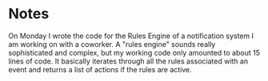 # Notes

On Monday I wrote the code for the Rules Engine of a notification system I am working on with a coworker.  A "rules engine" sounds really sophisticated and complex, but my working code only amounted to about 15 lines of code.  It basically iterates through all the rules associated with an event and returns a list of actions if the rules are active.